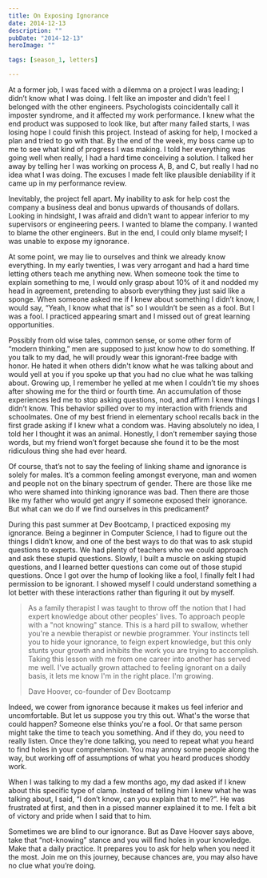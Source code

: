 ```yaml
---
title: On Exposing Ignorance
date: 2014-12-13
description: ""
pubDate: "2014-12-13"
heroImage: ""

tags: [season_1, letters]

---
```




At a former job, I was faced with a dilemma on a project I was leading; I didn’t know what I was doing. I felt like an imposter and didn’t feel I belonged with the other engineers. Psychologists coincidentally call it imposter syndrome, and it affected my work performance. I knew what the end product was supposed to look like, but after many failed starts, I was losing hope I could finish this project. Instead of asking for help, I mocked a plan and tried to go with that. By the end of the week, my boss came up to me to see what kind of progress I was making. I told her everything was going well when really, I had a hard time conceiving a solution. I talked her away by telling her I was working on process A, B, and C, but really I had no idea what I was doing. The excuses I made felt like plausible deniability if it came up in my performance review.

Inevitably, the project fell apart. My inability to ask for help cost the company a business deal and bonus upwards of thousands of dollars. Looking in hindsight, I was afraid and didn’t want to appear inferior to my supervisors or engineering peers. I wanted to blame the company. I wanted to blame the other engineers. But in the end, I could only blame myself; I was unable to expose my ignorance.

At some point, we may lie to ourselves and think we already know everything. In my early twenties, I was very arrogant and had a hard time letting others teach me anything new. When someone took the time to explain something to me, I would only grasp about 10% of it and nodded my head in agreement, pretending to absorb everything they just said like a sponge. When someone asked me if I knew about something I didn’t know, I would say, “Yeah, I know what that is” so I wouldn’t be seen as a fool. But I was a fool. I practiced appearing smart and I missed out of great learning opportunities.

Possibly from old wise tales, common sense, or some other form of “modern thinking,” men are supposed to just know how to do something. If you talk to my dad, he will proudly wear this ignorant-free badge with honor. He hated it when others didn't know what he was talking about and would yell at you if you spoke up that you had no clue what he was talking about. Growing up, I remember he yelled at me when I couldn’t tie my shoes after showing me for the third or fourth time. An accumulation of those experiences led me to stop asking questions, nod, and affirm I knew things I didn’t know. This behavior spilled over to my interaction with friends and schoolmates. One of my best friend in elementary school recalls back in the first grade asking if I knew what a condom was. Having absolutely no idea, I told her I thought it was an animal. Honestly, I don’t remember saying those words, but my friend won’t forget because she found it to be the most ridiculous thing she had ever heard.

Of course, that’s not to say the feeling of linking shame and ignorance is solely for males. It’s a common feeling amongst everyone, man and women and people not on the binary spectrum of gender. There are those like me who were shamed into thinking ignorance was bad. Then there are those like my father who would get angry if someone exposed their ignorance. But what can we do if we find ourselves in this predicament?

During this past summer at Dev Bootcamp, I practiced exposing my ignorance. Being a beginner in Computer Science, I had to figure out the things I didn’t know, and one of the best ways to do that was to ask stupid questions to experts. We had plenty of teachers who we could approach and ask these stupid questions. Slowly, I built a muscle on asking stupid questions, and I learned better questions can come out of those stupid questions. Once I got over the hump of looking like a fool, I finally felt I had permission to be ignorant. I showed myself I could understand something a lot better with these interactions rather than figuring it out by myself.

> As a family therapist I was taught to throw off the notion that I had expert knowledge about other peoples' lives. To approach people with a "not knowing" stance. This is a hard pill to swallow, whether you're a newbie therapist or newbie programmer. Your instincts tell you to hide your ignorance, to feign expert knowledge, but this only stunts your growth and inhibits the work you are trying to accomplish. Taking this lesson with me from one career into another has served me well. I've actually grown attached to feeling ignorant on a daily basis, it lets me know I'm in the right place. I'm growing.
>
> Dave Hoover, co-founder of Dev Bootcamp

Indeed, we cower from ignorance because it makes us feel inferior and uncomfortable. But let us suppose you try this out. What's the worse that could happen? Someone else thinks you're a fool. Or that same person might take the time to teach you something. And if they do, you need to really listen. Once they’re done talking, you need to repeat what you heard to find holes in your comprehension. You may annoy some people along the way, but working off of assumptions of what you heard produces shoddy work.

When I was talking to my dad a few months ago, my dad asked if I knew about this specific type of clamp. Instead of telling him I knew what he was talking about, I said, “I don’t know, can you explain that to me?”. He was frustrated at first, and then in a pissed manner explained it to me. I felt a bit of victory and pride when I said that to him.

Sometimes we are blind to our ignorance. But as Dave Hoover says above, take that “not-knowing” stance and you will find holes in your knowledge. Make that a daily practice. It prepares you to ask for help when you need it the most. Join me on this journey, because chances are, you may also have no clue what you’re doing.
